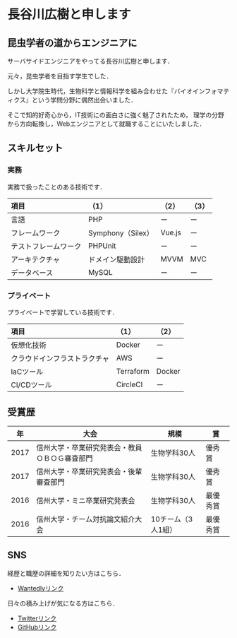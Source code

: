 # 長谷川広樹と申します

## 昆虫学者の道からエンジニアに

サーバサイドエンジニアをやってる長谷川広樹と申します．

元々，昆虫学者を目指す学生でした．

しかし大学院生時代，生物科学と情報科学を組み合わせた『バイオインフォマティクス』という学問分野に偶然出会いました．

そこで知的好奇心から，IT技術にの面白さに強く魅了されたため，
理学の分野から方向転換し，Webエンジニアとして就職することにいたしました．



## スキルセット

### 実務

実務で扱ったことのある技術です．

| 項目 |      （1）      | （2） | （3） |
| :----------------------- | :---------------- | :--------- | :--- |
| 言語                 | PHP               | ー | ー |
| フレームワーク      | Symphony（Silex） | Vue.js     | ー |
| テストフレームワーク | PHPUnit           | ー | ー |
| アーキテクチャ       | ドメイン駆動設計  | MVVM       | MVC  |
| データベース         | MySQL             | ー | ー |

### プライベート

プライベートで学習している技術です．

| 項目 |      （1）      |      （2）      |
| :----------------------- | :---------------- | :--- |
| 仮想化技術 | Docker | ー |
| クラウドインフラストラクチャ | AWS            | ー           |
| IaCツール | Terraform | Docker |
| CI/CDツール | CircleCI | ー |



## 受賞歴

| 年   | 大会                                           | 規模               | 賞       |
| ---- | ---------------------------------------------- | ------------------ | -------- |
| 2017 | 信州大学・卒業研究発表会・教員ＯＢＯＧ審査部門 | 生物学科30人       | 優秀賞   |
| 2017 | 信州大学・卒業研究発表会・後輩審査部門         | 生物学科30人       | 優秀賞   |
| 2016 | 信州大学・ミニ卒業研究発表会                   | 生物学科30人       | 最優秀賞 |
| 2016 | 信州大学・チーム対抗論文紹介大会               | 10チーム（3人1組） | 最優秀賞 |



## SNS

経歴と職歴の詳細を知りたい方はこちら．

- [Wantedlyリンク](https://www.wantedly.com/users/87009413)

日々の積み上げが気になる方はこちら．

- [Twitterリンク](https://twitter.com/Hiroki__IT)
- [GitHubリンク](https://github.com/Hiroki-IT)

